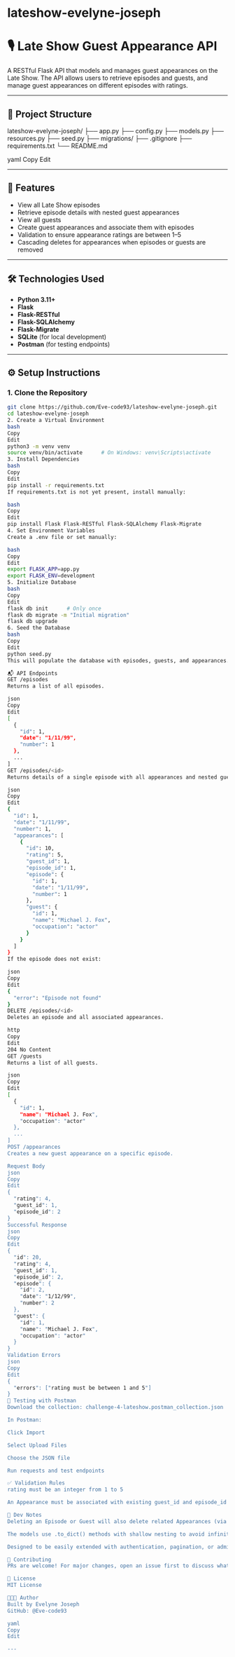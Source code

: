 # lateshow-evelyne-joseph
# 🎙️ Late Show Guest Appearance API

A RESTful Flask API that models and manages guest appearances on the Late Show. The API allows users to retrieve episodes and guests, and manage guest appearances on different episodes with ratings.

---

## 📁 Project Structure

lateshow-evelyne-joseph/
├── app.py
├── config.py
├── models.py
├── resources.py
├── seed.py
├── migrations/
├── .gitignore
├── requirements.txt
└── README.md

yaml
Copy
Edit

---

## 🚀 Features

- View all Late Show episodes
- Retrieve episode details with nested guest appearances
- View all guests
- Create guest appearances and associate them with episodes
- Validation to ensure appearance ratings are between 1–5
- Cascading deletes for appearances when episodes or guests are removed

---

## 🛠️ Technologies Used

- **Python 3.11+**
- **Flask**
- **Flask-RESTful**
- **Flask-SQLAlchemy**
- **Flask-Migrate**
- **SQLite** (for local development)
- **Postman** (for testing endpoints)

---

## ⚙️ Setup Instructions

### 1. Clone the Repository

```bash
git clone https://github.com/Eve-code93/lateshow-evelyne-joseph.git
cd lateshow-evelyne-joseph
2. Create a Virtual Environment
bash
Copy
Edit
python3 -m venv venv
source venv/bin/activate      # On Windows: venv\Scripts\activate
3. Install Dependencies
bash
Copy
Edit
pip install -r requirements.txt
If requirements.txt is not yet present, install manually:

bash
Copy
Edit
pip install Flask Flask-RESTful Flask-SQLAlchemy Flask-Migrate
4. Set Environment Variables
Create a .env file or set manually:

bash
Copy
Edit
export FLASK_APP=app.py
export FLASK_ENV=development
5. Initialize Database
bash
Copy
Edit
flask db init      # Only once
flask db migrate -m "Initial migration"
flask db upgrade
6. Seed the Database
bash
Copy
Edit
python seed.py
This will populate the database with episodes, guests, and appearances.

📬 API Endpoints
GET /episodes
Returns a list of all episodes.

json
Copy
Edit
[
  {
    "id": 1,
    "date": "1/11/99",
    "number": 1
  },
  ...
]
GET /episodes/<id>
Returns details of a single episode with all appearances and nested guest info.

json
Copy
Edit
{
  "id": 1,
  "date": "1/11/99",
  "number": 1,
  "appearances": [
    {
      "id": 10,
      "rating": 5,
      "guest_id": 1,
      "episode_id": 1,
      "episode": {
        "id": 1,
        "date": "1/11/99",
        "number": 1
      },
      "guest": {
        "id": 1,
        "name": "Michael J. Fox",
        "occupation": "actor"
      }
    }
  ]
}
If the episode does not exist:

json
Copy
Edit
{
  "error": "Episode not found"
}
DELETE /episodes/<id>
Deletes an episode and all associated appearances.

http
Copy
Edit
204 No Content
GET /guests
Returns a list of all guests.

json
Copy
Edit
[
  {
    "id": 1,
    "name": "Michael J. Fox",
    "occupation": "actor"
  },
  ...
]
POST /appearances
Creates a new guest appearance on a specific episode.

Request Body
json
Copy
Edit
{
  "rating": 4,
  "guest_id": 1,
  "episode_id": 2
}
Successful Response
json
Copy
Edit
{
  "id": 20,
  "rating": 4,
  "guest_id": 1,
  "episode_id": 2,
  "episode": {
    "id": 2,
    "date": "1/12/99",
    "number": 2
  },
  "guest": {
    "id": 1,
    "name": "Michael J. Fox",
    "occupation": "actor"
  }
}
Validation Errors
json
Copy
Edit
{
  "errors": ["rating must be between 1 and 5"]
}
🧪 Testing with Postman
Download the collection: challenge-4-lateshow.postman_collection.json

In Postman:

Click Import

Select Upload Files

Choose the JSON file

Run requests and test endpoints

✅ Validation Rules
rating must be an integer from 1 to 5

An Appearance must be associated with existing guest_id and episode_id

📌 Dev Notes
Deleting an Episode or Guest will also delete related Appearances (via cascade)

The models use .to_dict() methods with shallow nesting to avoid infinite recursion

Designed to be easily extended with authentication, pagination, or admin tools

🤝 Contributing
PRs are welcome! For major changes, open an issue first to discuss what you’d like to change.

📜 License
MIT License

👩🏽‍💻 Author
Built by Evelyne Joseph
GitHub: @Eve-code93

yaml
Copy
Edit

---
